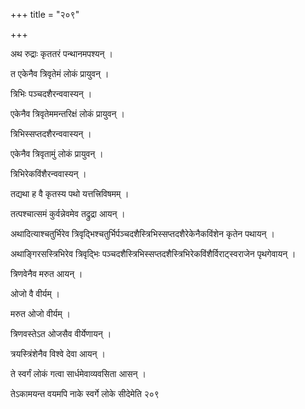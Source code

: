 +++
title = "२०९"

+++

 

अथ रुद्राः कृततरं पन्थानमपश्यन् । 

त एकेनैव त्रिवृतेमं लोकं प्रायुवन् । 

त्रिभिः पञ्चदशैरन्ववास्यन् । 

एकेनैव त्रिवृतेममन्तरिक्षं लोकं प्रायुवन् । 

त्रिभिस्सप्तदशैरन्ववास्यन् । 

एकेनैव त्रिवृतामुं लोकं प्रायुवन् । 

त्रिभिरेकविंशैरन्ववास्यन् । 

तद्यथा ह वै कृतस्य पथो यत्तत्त्रिविषमम् । 

तत्पश्चात्समं कुर्वन्नेवमेव तद्रुद्रा आयन् । 

अथादित्याश्चतुर्भिरेव
त्रिवृद्भिश्चतुर्भिर्पञ्चदशैस्त्रिभिस्सप्तदशैरेकेनैकविंशेन
कृतेन पथायन् । 

अथाङ्गिरसस्त्रिभिरेव त्रिवृद्भिः
पञ्चदशैस्त्रिभिस्सप्तदशैस्त्रिभिरेकविंशैर्विराट्स्वराजेन
पृथगेवायन् । 

त्रिणवेनैव मरुत आयन् । 

ओजो वै वीर्यम् । 

मरुत ओजो वीर्यम् । 

त्रिणवस्तेऽत ओजसैव वीर्येणायन् । 

त्रयस्त्रिंशेनैव विश्वे देवा आयन् । 

ते स्वर्गं लोकं गत्वा सार्धमेवाव्यवसिता आसन् । 

तेऽकामयन्त वयमपि नाके स्वर्गे लोके सीदेमेति २०९
